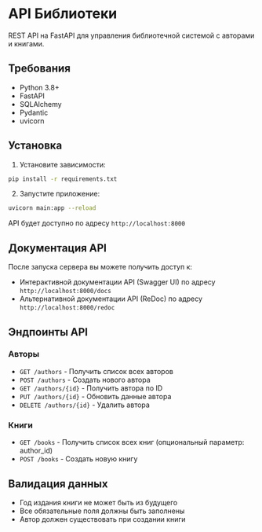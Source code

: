 # API Библиотеки

REST API на FastAPI для управления библиотечной системой с авторами и книгами.

## Требования

- Python 3.8+
- FastAPI
- SQLAlchemy
- Pydantic
- uvicorn

## Установка

1. Установите зависимости:
```bash
pip install -r requirements.txt
```

2. Запустите приложение:
```bash
uvicorn main:app --reload
```

API будет доступно по адресу `http://localhost:8000`

## Документация API

После запуска сервера вы можете получить доступ к:
- Интерактивной документации API (Swagger UI) по адресу `http://localhost:8000/docs`
- Альтернативной документации API (ReDoc) по адресу `http://localhost:8000/redoc`

## Эндпоинты API

### Авторы

- `GET /authors` - Получить список всех авторов
- `POST /authors` - Создать нового автора
- `GET /authors/{id}` - Получить автора по ID
- `PUT /authors/{id}` - Обновить данные автора
- `DELETE /authors/{id}` - Удалить автора

### Книги

- `GET /books` - Получить список всех книг (опциональный параметр: author_id)
- `POST /books` - Создать новую книгу

## Валидация данных

- Год издания книги не может быть из будущего
- Все обязательные поля должны быть заполнены
- Автор должен существовать при создании книги 

